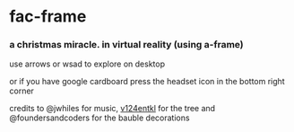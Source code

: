 # fac-frame

### a christmas miracle. in virtual reality (using a-frame)

use arrows or wsad to explore on desktop

or if you have google cardboard press the headset icon in the bottom right corner

credits to @jwhiles for music, [v124entkl](https://sketchfab.com/v124entkl) for the tree and @foundersandcoders for the bauble decorations
